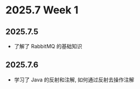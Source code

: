 # 2025.7 Week 1


## 2025.7.5

* 了解了 RabbitMQ 的基础知识

## 2025.7.6

* 学习了 Java 的反射和注解, 如何通过反射去操作注解




